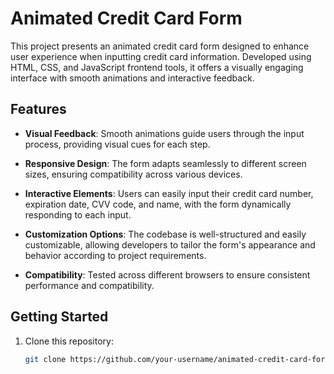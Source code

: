 # Animated Credit Card Form

This project presents an animated credit card form designed to enhance user experience when inputting credit card information. Developed using HTML, CSS, and JavaScript frontend tools, it offers a visually engaging interface with smooth animations and interactive feedback.

## Features

- **Visual Feedback**: Smooth animations guide users through the input process, providing visual cues for each step.
 
- **Responsive Design**: The form adapts seamlessly to different screen sizes, ensuring compatibility across various devices.
  
- **Interactive Elements**: Users can easily input their credit card number, expiration date, CVV code, and name, with the form dynamically responding to each input.
  
- **Customization Options**: The codebase is well-structured and easily customizable, allowing developers to tailor the form's appearance and behavior according to project requirements.
  
- **Compatibility**: Tested across different browsers to ensure consistent performance and compatibility.

## Getting Started

1. Clone this repository:

   ```bash
   git clone https://github.com/your-username/animated-credit-card-form.git
